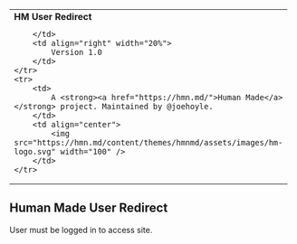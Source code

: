 <table width="100%">
	<tr>
		<td align="left" width="70">
			<strong>HM User Redirect</strong><br />

		</td>
		<td align="right" width="20%">
			Version 1.0
		</td>
	</tr>
	<tr>
		<td>
			A <strong><a href="https://hmn.md/">Human Made</a></strong> project. Maintained by @joehoyle.
		</td>
		<td align="center">
			<img src="https://hmn.md/content/themes/hmnmd/assets/images/hm-logo.svg" width="100" />
		</td>
	</tr>
</table>

## Human Made User Redirect

User must be logged in to access site.
